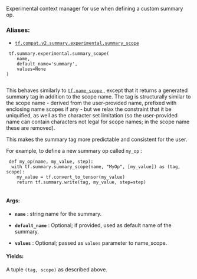Experimental context manager for use when defining a custom summary op.



### Aliases:

- [ `tf.compat.v2.summary.experimental.summary_scope` ](/api_docs/python/tf/summary/experimental/summary_scope)



```
 tf.summary.experimental.summary_scope(
    name,
    default_name='summary',
    values=None
)
 
```

This behaves similarly to [ `tf.name_scope` ](https://tensorflow.google.cn/api_docs/python/tf/name_scope), except that it returns a generated
summary tag in addition to the scope name. The tag is structurally similar to
the scope name - derived from the user-provided name, prefixed with enclosing
name scopes if any - but we relax the constraint that it be uniquified, as
well as the character set limitation (so the user-provided name can contain
characters not legal for scope names; in the scope name these are removed).

This makes the summary tag more predictable and consistent for the user.

For example, to define a new summary op called  `my_op` :



```
 def my_op(name, my_value, step):
  with tf.summary.summary_scope(name, "MyOp", [my_value]) as (tag, scope):
    my_value = tf.convert_to_tensor(my_value)
    return tf.summary.write(tag, my_value, step=step)
 
```



#### Args:

- **`name`** : string name for the summary.

- **`default_name`** : Optional; if provided, used as default name of the summary.

- **`values`** : Optional; passed as  `values`  parameter to name_scope.



#### Yields:
A tuple  `(tag, scope)`  as described above.

